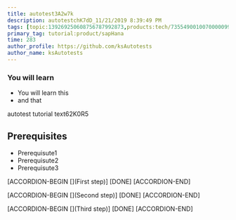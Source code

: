 ```yaml
---
title: autotest3A2w7k
description: autotestchK7dD_11/21/2019 8:39:49 PM
tags: [topic:139269250608756787992873,products:tech/73554900100700000996,tutorial:experience/advanced]
primary_tag: tutorial:product/sapHana
time: 283
author_profile: https://github.com/ksAutotests
author_name: ksAutotests
---
```

### You will learn
- You will learn this
- and that

autotest tutorial text62K0R5

## Prerequisites
- Prerequisute1
- Prerequisute2
- Prerequisute3

[ACCORDION-BEGIN [](First step)]
[DONE]
[ACCORDION-END]

[ACCORDION-BEGIN [](Second step)]
[DONE]
[ACCORDION-END]

[ACCORDION-BEGIN [](Third step)]
[DONE]
[ACCORDION-END]

